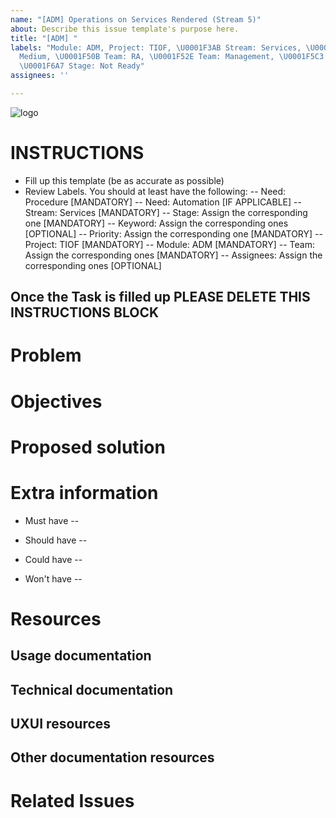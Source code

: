 ```yaml
---
name: "[ADM] Operations on Services Rendered (Stream 5)"
about: Describe this issue template's purpose here.
title: "[ADM] "
labels: "Module: ADM, Project: TIOF, \U0001F3AB Stream: Services, \U0001F4A7 Priority:
  Medium, \U0001F50B Team: RA, \U0001F52E Team: Management, \U0001F5C3 Need: Procedure,
  \U0001F6A7 Stage: Not Ready"
assignees: ''

---
```


<a id="top"></a>
![logo](https://user-images.githubusercontent.com/9198668/103214045-6c668e00-494a-11eb-94bb-4246857b8380.png)

# INSTRUCTIONS
- Fill up this template (be as accurate as possible)
- Review Labels. You should at least have the following:
 -- Need: Procedure [MANDATORY]
 -- Need: Automation [IF APPLICABLE]
 -- Stream: Services [MANDATORY]
 -- Stage: Assign the corresponding one [MANDATORY]
 -- Keyword: Assign the corresponding ones [OPTIONAL]
 -- Priority: Assign the corresponding one [MANDATORY] 
 -- Project: TIOF [MANDATORY]
 -- Module: ADM [MANDATORY]
 -- Team: Assign the corresponding ones [MANDATORY]
 -- Assignees: Assign the corresponding ones [OPTIONAL]

Once the Task is filled up PLEASE DELETE THIS INSTRUCTIONS BLOCK
---

# Problem


# Objectives


# Proposed solution


# Extra information
- Must have
 -- 

- Should have
 -- 

- Could have
 -- 

- Won't have
 -- 

# Resources
## Usage documentation

## Technical documentation

## UXUI resources

## Other documentation resources

# Related Issues
<!--stackedit_data:
eyJoaXN0b3J5IjpbMTg3NDAzNDI0NSwxMTYwNTUyNzddfQ==
-->
